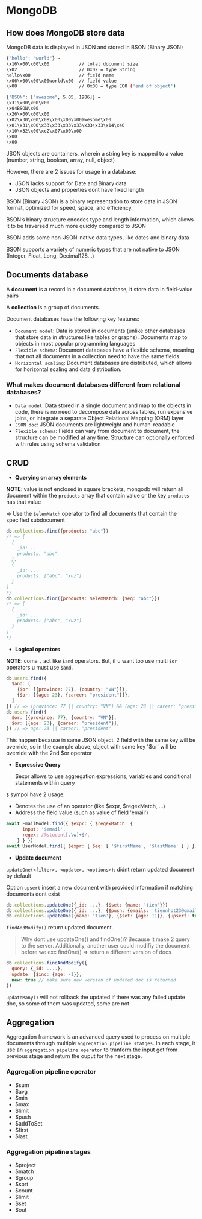 # MongoDB

## How does MongoDB store data

MongoDB data is displayed in JSON and stored in BSON (Binary JSON)

```bash
{"hello": "world"} →
\x16\x00\x00\x00           // total document size
\x02                       // 0x02 = type String
hello\x00                  // field name
\x06\x00\x00\x00world\x00  // field value
\x00                       // 0x00 = type EOO ('end of object')

{"BSON": ["awesome", 5.05, 1986]} →
\x31\x00\x00\x00
\x04BSON\x00
\x26\x00\x00\x00
\x02\x30\x00\x08\x00\x00\x00awesome\x00
\x01\x31\x00\x33\x33\x33\x33\x33\x33\x14\x40
\x10\x32\x00\xc2\x07\x00\x00
\x00
\x00
```

JSON objects are containers, wherein a string key is mapped to a value (number, string, boolean, array, null, object)

However, there are 2 issues for usage in a database:

- JSON lacks support for Date and Binary data
- JSON objects and properties dont have fixed length

BSON (Binary JSON) is a binary representation to store data in JSON format, optimized for speed, space, and efficiency.

BSON’s binary structure encodes type and length information, which allows it to be traversed much more quickly compared to JSON

BSON adds some non-JSON-native data types, like dates and binary data

BSON supports a variety of numeric types that are not native to JSON (Integer, Float, Long, Decimal128...)

## Documents database

A __document__ is a record in a document database, it store data in field-value pairs

A __collection__ is a group of documents.

Document databases have the following key features:

- `Document model`: Data is stored in documents (unlike other databases that store data in structures like tables or graphs). Documents map to objects in most popular programming languages
- `Flexible schema`: Document databases have a flexible schema, meaning that not all documents in a collection need to have the same fields.
- `Horizontal scaling`: Document databases are distributed, which allows for horizontal scaling and data distribution.

### What makes document databases different from relational databases?

- `Data model`: Data stored in a single document and map to the objects in code, there is no need to decompose data across tables, run expensive joins, or integrate a separate Object Relational Mapping (ORM) layer
- `JSON doc`: JSON documents are lightweight and human-readable
- `Flexible schema`: Fields can vary from document to document, the structure can be modified at any time. Structure can optionally enforced with rules using schema validation

## CRUD

- __Querying on array elements__

__NOTE__: value is not enclosed in square brackets, mongodb will return all document within the `products` array that contain value or the key `products` has that value

=> Use the `$elemMatch` operator to find all documents that contain the specified subdocument

```js
db.collections.find({products: "abc"})
/* => [
  {
    _id: ...
    products: "abc"
  },
  {
    _id: ...
    products: ["abc", "xuz"]
  }
]
*/
db.collections.find({products: $elemMatch: {$eq: "abc"}})
/* => [
  {
    _id: ...
    products: ["abc", "xuz"]
  }
]
*/
```

- __Logical operators__

__NOTE__: coma `,` act like `$and` operators. But, if u want too use multi `$or` operators u must use `$and`.

```js
db.users.find({
  $and: [
    {$or: [{province: 77}, {country: "VN"}]},
    {$or: [{age: 23}, {career: "president"}]},
  ]
}) // => (province: 77 || country: "VN") && (age: 23 || career: "president")
db.users.find({
  $or: [{province: 77}, {country: "VN"}],
  $or: [{age: 23}, {career: "president"}],
}) // => age: 23 || career: "president"
```

This happen because in same JSON object, 2 field with the same key will be override, so in the example above, object with same key '$or' will be override with the 2nd $or operator

- __Expressive Query__

  $expr allows to use aggregation expressions, variables and conditional statements within query

 `$` sympol have 2 usage:

- Denotes the use of an operator (like $expr, $regexMatch, ...)
- Address the field value (such as value of field 'email')

```js
await EmailModel.find({ $expr: { $regexMatch: {
      input: '$email',
      regex: /@student[.\w]+$/,
    } } })
await UserModel.find({ $expr: { $eq: [ '$firstName', '$lastName' ] } })
```

- __Update document__

`updateOne(<filter>, <update>, <options>)`: didnt return updated document by default

Option `upsert` insert a new document with provided information if matching documents dont exist

```js
db.collections.updateOne({_id: ...}, {$set: {name: 'tien'}})
db.collections.updateOne({_id: ...}, {$push: {emails: 'tiennhot23@gmail.com'}})
db.collections.updateOne({name: 'tien'}, {$set: {age: 11}}, {upsert: true})
```

`findAndModify()` return updated document.

> Why dont use updateOne() and findOne()?
> Because it make 2 query to the server. Additionally, another user could modifiy the document before we exc findOne() => return a different version of docs

```js
db.collections.findAndModify({
  query: {_id: ....},
  update: {$inc: {age: -1}},
  new: true // make sure new version of updated doc is returned
})
```

`updateMany()` will not rollback the updated if there was any failed update doc, so some of them was updated, some are not

## Aggregation

Aggregation framework is an advanced query used to process on multiple documents through multiple `aggregation pipeline statges`. In each stage, it use an `aggregation pipeline operator` to tranform the input got from previous stage and return the ouput for the next stage.

### Aggregation pipeline operator

- $sum
- $avg
- $min
- $max
- $limit
- $push
- $addToSet
- $first
- $last

### Aggregation pipeline stages

- $project
- $match
- $group
- $sort
- $count
- $limit
- $set
- $out
